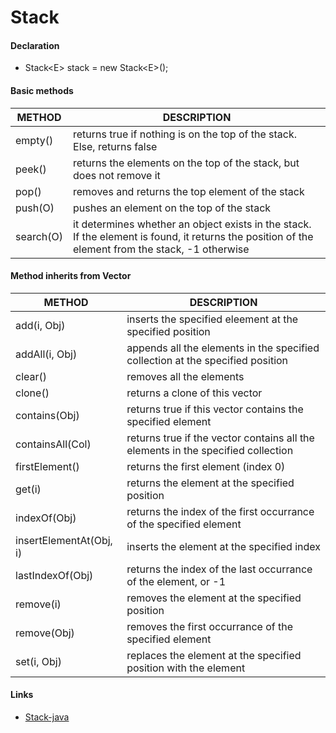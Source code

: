 # Stack

#### Declaration

* Stack\<E> stack = new Stack\<E>(); 

#### Basic methods

| METHOD    | DESCRIPTION                                                  |
| --------- | ------------------------------------------------------------ |
| empty()   | returns true if nothing is on the top of the stack. Else, returns false |
| peek()    | returns the elements on the top of the stack, but does not remove it |
| pop()     | removes and returns the top element of the stack             |
| push(O)   | pushes an element on the top of the stack                    |
| search(O) | it determines whether an object exists in the stack. If the element is found, it returns the position of the element from the stack, -1 otherwise |

#### Method inherits from Vector

| METHOD                  | DESCRIPTION                                                  |
| ----------------------- | ------------------------------------------------------------ |
| add(i, Obj)             | inserts the specified eleement at the specified position     |
| addAll(i, Obj)          | appends all the elements in the specified collection at the specified position |
| clear()                 | removes all the elements                                     |
| clone()                 | returns a clone of this vector                               |
| contains(Obj)           | returns true if this vector contains the specified element   |
| containsAll(Col)        | returns true if the vector contains all the elements in the specified collection |
| firstElement()          | returns the first element (index 0)                          |
| get(i)                  | returns the element at the specified position                |
| indexOf(Obj)            | returns the index of the first occurrance of the specified element |
| insertElementAt(Obj, i) | inserts the element at the specified index                   |
| lastIndexOf(Obj)        | returns the index of the last occurrance of the element, or -1 |
| remove(i)               | removes the element at the specified position                |
| remove(Obj)             | removes the first occurrance of the specified element        |
| set(i, Obj)             | replaces the element at the specified position with the element |



#### Links

* [Stack-java](Stack-java.md)

